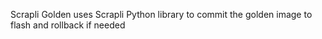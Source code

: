 Scrapli Golden uses Scrapli Python library to commit the golden image to flash and rollback if needed
